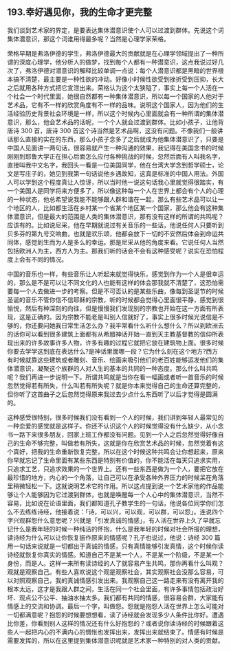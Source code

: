 ## 193.幸好遇见你，我的生命才更完整
我们谈到艺术家的界定，是要表达集体潜意识使个人可以过渡到群体。先说这个词集体潜意识，那这个词谁用得最多呢？当然是心理学家荣格。


荣格早期是弗洛伊德的学生，弗洛伊德最大的贡献就是在心理学领域提出了一种所谓的深度心理学，他分析人的做梦，找到每个人都有一种潜意识，这点我说过好几次了，弗洛伊德对潜意识的解释比较单调一点说：每个人潜意识都是黑暗的世界根本搞不清楚，最主要是一种性欲的冲动。好像小时候性欲受到挫折受到压抑，长大之后就用各种方式把它宣泄出来。荣格认为这个太狭隘了，事实上每一个人活在一个社会一个时代里面，她很自然都有一种集体潜意识，所以每一个国家的人他对于艺术品，它有不一样的欣赏角度有不一样的品味。说明这个国家人，因为他们的生活经验历史背景社会环境是一样，所以这个时候内心里面就会有一种所谓的集体潜意识，那么，他会艺术品的话呢，一个个人就会过渡到群体。比如小孩子，让他背唐诗 300 首，唐诗 300 首这个诗当然是艺术品啊，这没有问题。不像我们一般讲话那么直接的实在的东西，那么小孩子念多了之后就成为他集体潜意识了，只要是中国人见面讲一两句话，很容易就产生一种沟通的效果，我记得在美国念书的时候刚刚到耶鲁大学正在担心后面怎么应付各种挑战的时候，忽然后面有人叫我名字，直接叫我中文名字，我回头一看是一位美国同学，他在台湾大学念到哲学硕士，论文是写庄子的，她见到我第一句话说他乡遇故知，这真是标准的中国人用法。外国人可以学到这个程度真让人惊讶，所以当时他一说这句话我心里就觉得很踏实，有一个美国人是同学将来方便多了，所以像这种每一个人在世界上都会有个人的心理的一种状态，他总希望说我能不能够跟人群和谐在一起，那么有些艺术品可以让一个地区的人，比如都生活在乡村某一个省某个地区某一个国家，那么他会有这种集体潜意识，但是最大的范围是人类的集体潜意识，那有没有这样的所谓的共鸣呢？应该有的。比如说尼采，他在早期就说过有关音乐的一些话，他说任何人只要听到贝多芬的第九号交响曲，也就是欢乐颂，他都会放下一切的不安然后体会到命运共同体，感觉到生而为人是多么的幸运。那是尼采从他的角度来看。它说任何人当然包括欧洲人为主，西方人为主。那我们听的话会不会有这种感受呢？说实在恐怕程度上会有不同的情况。


中国的音乐也一样，有些音乐让人听起来就觉得快乐，感觉到作为一个人是很幸运的，那么是不是可以让不同文化的人也能有这样的体会那我就不清楚了，这恐怕需要每一个人去做进一步的考察。但是不可否认的是某些乐曲，像每到圣诞节的时候圣诞的音乐不管你信不信耶稣的宗教，听的时候都会觉得心里面很平静，感觉到很愉悦，然后有种深刻的向往，但是慢慢我们发现别的宗教也开始在这一方面有所表现，这是正确的。因为宗教不能老是叫别人信就好了，事实上很多时候光说信是不够的，你还要问她我日常生活怎么办？我平常看什么听什么想什么？所以到欧洲去的话你可以看到很多建筑上面都有从希腊神话开始一直到天主教基督教的信仰所表现出来的许多故事许多人物，许多有趣的过程它就把它放在建筑物上面。很多时候你要去学学这到底在表达什么?是神话里面哪一段？它为什么刻在这个地方?西方有时候就靠这些建筑或者雕刻、音乐、绘画来吸引他们的老百姓能够运发他们的集体潜意识，凝聚这个族群的人对人生的基本的共同的一种态度。那么什么叫共鸣呢？我们再进一步说明一下。所谓共鸣就是当你在看一幅画或者听一首音乐的时候忽然觉得若有所失，什么叫若有所失呢？就是你本来觉得自己的生命还算完整的，但你听了这首曲子之后忽然觉得原来我过去少点什么东西听了以后才觉得是圆满的。


这种感受很特别，很多时候我们没有看到一个人的时候，我们讲到年轻人最常见的一种恋爱的感觉就是这样子。你还不认识这个人的时候觉得没有什么缺少，从小念书一路下来很多朋友，回家上班工作都没有问题。见到一个人之后忽然觉得好像自己的生命不够完整，叫做若有所失，这就是你在欣赏艺术品的时候，忽然觉着有这个真好，把我的生命重新恢复完整，所以在这个时候这种共鸣会让你想起来，原来你早就忘记了生命里面有某些东西是特别有价值的，你不能活在每天只追求实用，只追求工艺，只追求效果的一个世界上。还有一些东西是做为一个人，要把它放在最珍惜的地方，内心的一个角落，让自己可以在承受各种外界压力的时候呆在角落里稍微轻松一下。这就说明艺术它的作用。所以这点提到说一个艺术家他的作品能够让个人能够因为它过渡到群体，也就是唤醒每一个人心中的集体潜意识，当然不容易，比如说在论语里面，我们都知道孔子教学生的一句话，他说各位同学你们怎么不去练练诗经，他接着说：「诗，可以兴，可以观，可以群，可以怨」。连说四个字兴观群怨什么意思呢？兴就是「引发真诚的情感」，有人活在世界上久了早就忘记什么是我年轻的时候一种纯洁的怀抱，什么是我年轻的时候对社会所报的理想，读诗经为什么可以让你恢复振作原来的情感呢？孔子也说过，他说：诗经 300 篇用一句话来说就是一切都出于真诚的情感，只有真情能够引发真情，这个时候你读诗经就恢复你真实的情感。知道自己不是某一个人，不是某一个阶级，不是某一个身份，而是人。这样一来所有读诗经的人了就容易产生共鸣，那你再看什么叫观？观就是观察自己。有些人喜欢说这个观是观察社会，其实观察社会没那么容易，可以对照观察自己，我的真诚情感引发出来。我观察自己这一路走来有没有离开我的根本太远，这才是我跟人群之间，生活在同一个社会里面，有许多事情包括政治好坏、观点公不公平、抽油水抽太多。我们都有共同的情感，很容易合群，大家能有情感上的交流和协调。最后一个字，叫做怨。怨就是抱怨人活在世界上怎么可能对一切都满意呢？抱怨的时候要想想看，读了诗经就会发现多少人条件比你好。遭遇比你差，你看到别人这样的情况还有什么好抱怨的？或者说你读诗经的时候跟着这些人一起把内心的不满内心的惆怅也发挥出来，发挥出来就结束了。情感有时候是需要发挥的，所以在这里提到集体潜意识呢就是艺术家一种特别的对人类的贡献。

